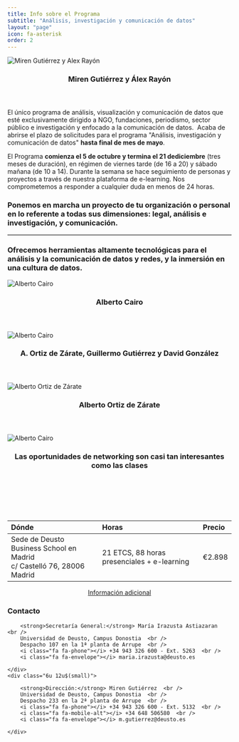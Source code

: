 ```yaml
---
title: Info sobre el Programa
subtitle: "Análisis, investigación y comunicación de datos"
layout: "page"
icon: fa-asterisk
order: 2
---
```


<span class="image right item">
    <img src="{{ 'assets/images/info/deusto-datacom-mirengutierrez-alexrayon.jpg' | relative_url }}" alt="Miren Gutiérrez y Alex Rayón" />

<header>
    <h3>Miren Gutiérrez y Álex Rayón</h3>
</header>
</span>

El único programa ​de análisis, visualización y comunicación de datos que esté exclusivamente dirigido a NGO, fundaciones, periodismo, sector público​ ​e investigación y enfocado a la comunicación de datos. ​
Acaba de abrirse el plazo de solicitudes​ para el programa "Análisis, investigación y comunicación de datos"​ **hasta final de mes​ de mayo**.​

El Programa **comienza e​l 5 de​ octubre y termina e​l 21 de​ diciembre** (tres meses de duración), en régimen de viernes tarde (de 16 a 20) y sábado mañana (de 10 a 14).​ Durante la semana se hace seguimiento de personas y proyectos a través de nuestra plataforma de e-learning. Nos comprometemos a responder a cualquier duda en menos de 24 horas.​

### Ponemos en marcha un proyecto de tu organización o personal en lo referente a todas sus dimensiones: legal, análisis e investigación, y comunicación. 

<hr style="border-top:solid 1px #ccc" />

### Ofrecemos herramientas altamente tecnológicas para​ el análisis y​ la comunicación de datos​ y redes, ​y la ​inmersión en una cultura de datos. 

<div class="row">
    <div class="6u (mobile)">
        <div class="item">
            <img class="image fit" src="{{ 'assets/images/info/deusto-datacom-albertocairo.jpg' | relative_url }}" alt="Alberto Cairo" />
            <header>
                <h3>Alberto Cairo</h3>
            </header>
        </div>
        <div class="item">
            <img class="image fit" src="{{ 'assets/images/info/deusto-datacom-alorza-ggalmazor-ketari.jpg' | relative_url }}" alt="Alberto Cairo" />
            <header>
                <h3>A. Ortiz de Zárate, Guillermo Gutiérrez y David González</h3>
            </header>
        </div>
    </div>  
    <div class="6u$ (mobile)">
        <div class="item">
            <img  class="image fit" src="{{ 'assets/images/info/deusto-datacom-alorza.jpg' | relative_url }}" alt="Alberto Ortiz de Zárate" />
            <header>
                <h3>Alberto Ortiz de Zárate</h3>
            </header>
        </div>
        <div class="item">
            <img class="image fit" src="{{ 'assets/images/info/deusto-datacom-comida.jpg' | relative_url }}" alt="Alberto Cairo" />
            <header>
                <h3>Las oportunidades de networking son casi tan interesantes como las clases</h3>
            </header>
        </div>
    </div>
  </div>

<div style="height:3em;"></div>

| Dónde                                                                      | Horas                                       | Precio |
|:---------------------------------------------------------------------------|:--------------------------------------------|:-------|
| Sede de Deusto Business School en Madrid<br />c/ Castelló 76, 28006 Madrid | 21 ETCS, 88 horas presenciales + e-learning | €2.898 |


<div style="text-align:center;">
    <a href="https://www.deusto.es/cs/Satellite/deusto/es/masteres/estudios-masteres/experto-en-analisis-investigacion-y-comunicacion-de-datos/programa" class="button">Información adicional</a>
</div>


### Contacto

<div class="row">
    <div class="6u 12u$(small)">

        <strong>Secretaría General:</strong> María Irazusta Astiazaran  <br />
        Universidad de Deusto, Campus Donostia  <br />
        Despacho 107 en la 1ª planta de Arrupe  <br />
        <i class="fa fa-phone"></i> +34 943 326 600 - Ext. 5263  <br />
        <i class="fa fa-envelope"></i> maria.irazusta@deusto.es

    </div>
    <div class="6u 12u$(small)">

        <strong>Dirección:</strong> Miren Gutiérrez  <br />
        Universidad de Deusto, Campus Donostia  <br />
        Despacho 233 en la 2ª planta de Arrupe  <br />
        <i class="fa fa-phone"></i> +34 943 326 600 - Ext. 5132  <br />
        <i class="fa fa-mobile-alt"></i> +34 648 506580  <br />
        <i class="fa fa-envelope"></i> m.gutierrez@deusto.es

    </div>
</div>